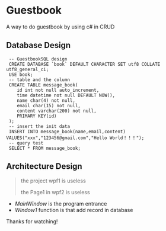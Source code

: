# Guestbook
A way to do guestbook by using c# in CRUD

## Database Design
```
 -- GuestbookSQL design
 CREATE DATABASE `book` DEFAULT CHARACTER SET utf8 COLLATE utf8_general_ci;
 USE book;
 -- table and the column
 CREATE TABLE message_book(
 	id int not null auto_increment,
 	time datetime not null DEFAULT NOW(),
 	name char(4) not null,
 	email char(15) not null,
 	content varchar(200) not null,
 	PRIMARY KEY(id)
 );
 -- insert the init data
 INSERT INTO message_book(name,email,content) VALUES("xxx","123456@gmail.com","Hello World！！！");
 -- query test
 SELECT * FROM message_book;
```

## Architecture Design
> the project wpf1 is useless
> 
> the Page1 in wpf2 is useless
> 
* *MainWindow* is the program entrance
* *Window1* function is that  add record in database

Thanks for watching!
